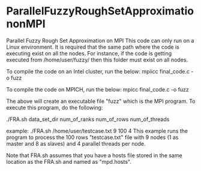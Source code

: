 ParallelFuzzyRoughSetApproximationonMPI
=======================================

Parallel Fuzzy Rough Set Approximation on MPI
This code can only run on a Linux environment. It is required that the same path where the code is executing exist on all the nodes. For instance, if the code is getting executed from /home/user/fuzzy/ then this folder must exist on all nodes. 

To compile the code on an Intel cluster, run the below:
mpiicc final_code.c -o fuzz

To compile the code on MPICH, run the below:
mpicc final_code.c -o fuzz

The above will create an executable file "fuzz" which is the MPI program. To execute this program, do the following:

./FRA.sh data_set_dir num_of_ranks num_of_rows num_of_threads

example: ./FRA.sh /home/user/testcase.txt 9 100 4
This example runs the program to process the 100 rows "testcase.txt" file with 9 nodes (1 as master and 8 as slaves) and 4 parallel threads per node.

Note that FRA.sh assumes that you have a hosts file stored in the same location as the FRA.sh and named as "mpd.hosts".
